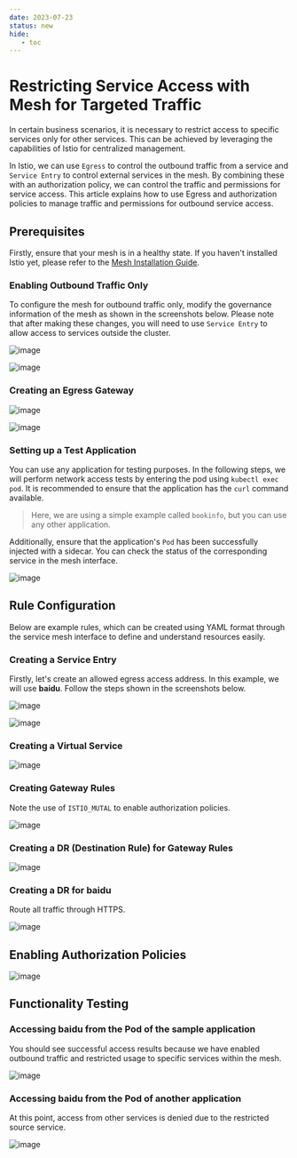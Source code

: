 ```yaml
---
date: 2023-07-23
status: new
hide:
   - toc
---
```


# Restricting Service Access with Mesh for Targeted Traffic

In certain business scenarios, it is necessary to restrict access to specific services only for other services. This can be achieved by leveraging the capabilities of Istio for centralized management.

In Istio, we can use `Egress` to control the outbound traffic from a service and `Service Entry` to control external services in the mesh. By combining these with an authorization policy, we can control the traffic and permissions for service access. This article explains how to use Egress and authorization policies to manage traffic and permissions for outbound service access.

## Prerequisites

Firstly, ensure that your mesh is in a healthy state. If you haven't installed Istio yet, please refer to the [Mesh Installation Guide](../install/install.md).

### Enabling Outbound Traffic Only

To configure the mesh for outbound traffic only, modify the governance information of the mesh as shown in the screenshots below. Please note that after making these changes, you will need to use `Service Entry` to allow access to services outside the cluster.

![image](../images/egress01.png)

![image](../images/egress02.png)

### Creating an Egress Gateway

![image](../images/egress03.png)

![image](../images/egress04.png)

### Setting up a Test Application

You can use any application for testing purposes. In the following steps, we will perform network access tests by entering the pod using `kubectl exec pod`. It is recommended to ensure that the application has the `curl` command available.

> Here, we are using a simple example called `bookinfo`, but you can use any other application.

Additionally, ensure that the application's `Pod` has been successfully injected with a sidecar. You can check the status of the corresponding service in the mesh interface.

![image](../images/egress05.png)

## Rule Configuration

Below are example rules, which can be created using YAML format through the service mesh interface to define and understand resources easily.

### Creating a Service Entry

Firstly, let's create an allowed egress access address. In this example, we will use **baidu**. Follow the steps shown in the screenshots below.

![image](../images/egress06.png)

![image](../images/egress-and-authorized-05-2.png)

### Creating a Virtual Service

![image](../images/egress-and-authorized-09.png)

### Creating Gateway Rules

Note the use of `ISTIO_MUTAL` to enable authorization policies.

![image](../images/egress-and-authorized-10.png)

### Creating a DR (Destination Rule) for Gateway Rules

![image](../images/egress-and-authorized-06.png)

### Creating a DR for **baidu**

Route all traffic through HTTPS.

![image](../images/egress-and-authorized-07.png)

## Enabling Authorization Policies

![image](../images/egress-and-authorized-11.png)

## Functionality Testing

### Accessing baidu from the Pod of the sample application

You should see successful access results because we have enabled outbound traffic and restricted usage to specific services within the mesh.

![image](../images/egress-and-authorized-12.png)

### Accessing baidu from the Pod of another application

At this point, access from other services is denied due to the restricted source service.

![image](../images/egress-and-authorized-13.png)
